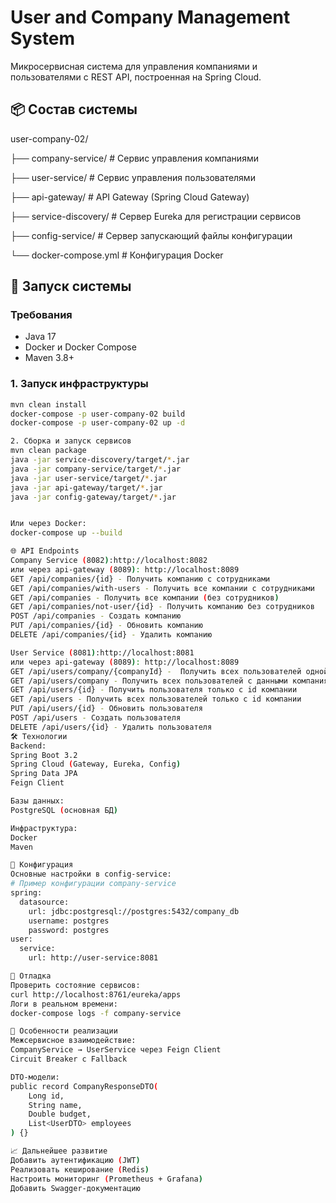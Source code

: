 # User and Company Management System

Микросервисная система для управления компаниями и пользователями с REST API, построенная на Spring Cloud.

## 📦 Состав системы
user-company-02/

├── company-service/ # Сервис управления компаниями

├── user-service/ # Сервис управления пользователями

├── api-gateway/ # API Gateway (Spring Cloud Gateway)

├── service-discovery/ # Сервер Eureka для регистрации сервисов

├── config-service/ # Сервер запускающий файлы конфигурации

└── docker-compose.yml # Конфигурация Docker

## 🚀 Запуск системы

### Требования
- Java 17
- Docker и Docker Compose
- Maven 3.8+

### 1. Запуск инфраструктуры
```bash
mvn clean install
docker-compose -p user-company-02 build
docker-compose -p user-company-02 up -d

2. Сборка и запуск сервисов
mvn clean package
java -jar service-discovery/target/*.jar
java -jar company-service/target/*.jar
java -jar user-service/target/*.jar
java -jar api-gateway/target/*.jar
java -jar config-gateway/target/*.jar


Или через Docker:
docker-compose up --build

🌐 API Endpoints
Company Service (8082):http://localhost:8082
или через api-gateway (8089): http://localhost:8089
GET /api/companies/{id} - Получить компанию с сотрудниками
GET /api/companies/with-users - Получить все компании с сотрудниками
GET /api/companies - Получить все компании (без сотрудников)
GET /api/companies/not-user/{id} - Получить компанию без сотрудников
POST /api/companies - Создать компанию
PUT /api/companies/{id} - Обновить компанию
DELETE /api/companies/{id} - Удалить компанию

User Service (8081):http://localhost:8081
или через api-gateway (8089): http://localhost:8089
GET /api/users/company/{companyId} -  Получить всех пользователей одной компании с данными о компании
GET /api/users/company - Получить всех пользователей с данными компаниях
GET /api/users/{id} - Получить пользователя только с id компании
GET /api/users - Получить всех пользователей только с id компании
PUT /api/users/{id} - Обновить пользователя
POST /api/users - Создать пользователя
DELETE /api/users/{id} - Удалить пользователя 
🛠 Технологии
Backend:
Spring Boot 3.2
Spring Cloud (Gateway, Eureka, Config)
Spring Data JPA
Feign Client

Базы данных:
PostgreSQL (основная БД)

Инфраструктура:
Docker
Maven

🔧 Конфигурация
Основные настройки в config-service:
# Пример конфигурации company-service
spring:
  datasource:
    url: jdbc:postgresql://postgres:5432/company_db
    username: postgres
    password: postgres
user:
  service:
    url: http://user-service:8081

🐛 Отладка
Проверить состояние сервисов:
curl http://localhost:8761/eureka/apps
Логи в реальном времени:
docker-compose logs -f company-service

📝 Особенности реализации
Межсервисное взаимодействие:
CompanyService → UserService через Feign Client
Circuit Breaker с Fallback

DTO-модели:
public record CompanyResponseDTO(
    Long id,
    String name,
    Double budget,
    List<UserDTO> employees
) {}

📈 Дальнейшее развитие
Добавить аутентификацию (JWT)
Реализовать кеширование (Redis)
Настроить мониторинг (Prometheus + Grafana)
Добавить Swagger-документацию

